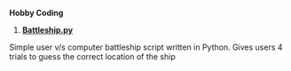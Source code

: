 <b>Hobby Coding</b>

1. <b><u>Battleship.py</u></b>

Simple user v/s computer battleship script written in Python. Gives users 4 trials to guess the correct location of the ship
